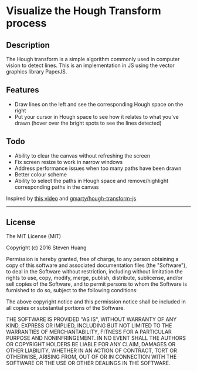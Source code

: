 # Visualize the Hough Transform process

## Description

The Hough transform is a simple algorithm commonly used in computer vision to
detect lines. This is an implementation in JS using the vector graphics library PaperJS.

## Features
- Draw lines on the left and see the corresponding Hough space on the right
- Put your cursor in Hough space to see how it relates to what you've drawn (hover over the bright spots to see the lines detected)

## Todo
- Ability to clear the canvas without refreshing the screen
- Fix screen resize to work in narrow windows
- Address performance issues when too many paths have been drawn
- Better colour scheme
- Ability to select the paths in Hough space and remove/highlight corresponding paths in the canvas

Inspired by [this video](https://www.youtube.com/watch?v=ebfi7qOFLuo) and [gmarty/hough-transform-js](https://github.com/gmarty/hough-transform-js)

-----

## License

The MIT License (MIT)

Copyright (c) 2016 Steven Huang

Permission is hereby granted, free of charge, to any person obtaining a copy of this software and associated documentation files (the "Software"), to deal in the Software without restriction, including without limitation the rights to use, copy, modify, merge, publish, distribute, sublicense, and/or sell copies of the Software, and to permit persons to whom the Software is furnished to do so, subject to the following conditions:

The above copyright notice and this permission notice shall be included in all copies or substantial portions of the Software.

THE SOFTWARE IS PROVIDED "AS IS", WITHOUT WARRANTY OF ANY KIND, EXPRESS OR IMPLIED, INCLUDING BUT NOT LIMITED TO THE WARRANTIES OF MERCHANTABILITY, FITNESS FOR A PARTICULAR PURPOSE AND NONINFRINGEMENT. IN NO EVENT SHALL THE AUTHORS OR COPYRIGHT HOLDERS BE LIABLE FOR ANY CLAIM, DAMAGES OR OTHER LIABILITY, WHETHER IN AN ACTION OF CONTRACT, TORT OR OTHERWISE, ARISING FROM, OUT OF OR IN CONNECTION WITH THE SOFTWARE OR THE USE OR OTHER DEALINGS IN THE SOFTWARE.
